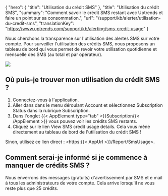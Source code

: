 {
  "hero": {
    "title": "Utilisation du crédit SMS"
  },
  "title": "Utilisation du crédit SMS",
  "summary": "Comment savoir le crédit SMS restant avec Uptrends et faire un point sur sa consommation.",
  "url": "/support/kb/alerter/utilisation-du-credit-sms",
  "translationKey": "https://www.uptrends.com/support/kb/alerting/sms-credit-usage"
}

Nous cherchons la transparence sur l'utilisation des alertes SMS sur votre compte. Pour surveiller l'utilisation des crédits SMS, nous proposons un tableau de bord qui vous permet de revoir votre utilisation quotidienne et mensuelle des SMS (au total et par opérateur).

![](/img/sub/support/sms-credit-usage-dashboard.png)

## Où puis-je trouver mon utilisation du crédit SMS ?

1.  Connectez-vous à l'application.
2.  Aller dans dans le menu déroulant Account et sélectionnez Subscription Status dans la rubrique Subscription.
3.  Dans l'onglet {{< AppElement type="tab" >}}Subscription{{< /AppElement >}} vous pouvez voir les crédits SMS restants.
4.  Cliquez sur le lien View SMS credit usage details. Cela vous mène directement au tableau de bord de l'utilisation du crédit SMS !

Sinon, utilisez ce lien direct : <https:{{< AppUrl >}}/Report/SmsUsage>.

## Comment serai-je informé si je commence à manquer de crédits SMS ?

Nous enverrons des messages (gratuits) d'avertissement par SMS et e mail à tous les administrateurs de votre compte. Cela arrive lorsqu'il ne vous reste plus que 25 crédits.
